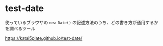 # test-date

使っているブラウザの `new Date()` の記述方法のうち、どの書き方が通用するかを調べるツール

https://katai5plate.github.io/test-date/
